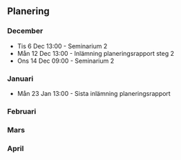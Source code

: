 ## Planering

### December

* Tis 6 Dec 13:00 - Seminarium 2
* Mån 12 Dec 13:00 - Inlämning planeringsrapport steg 2
* Ons 14 Dec 09:00 - Seminarium 2

### Januari

* Mån 23 Jan 13:00 - Sista inlämning planeringsrapport

### Februari



### Mars



### April